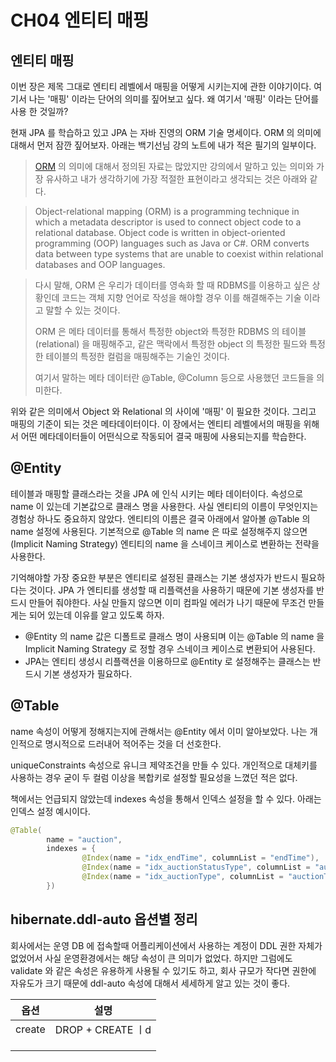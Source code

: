 # CH04 엔티티 매핑

## 엔티티 매핑

이번 장은 제목 그대로 엔티티 레벨에서 매핑을 어떻게 시키는지에 관한 이야기이다. 여기서 나는 '매핑' 이라는 단어의 의미를 짚어보고 싶다. 왜 여기서 '매핑' 이라는 단어를 사용 한 것일까?

현재 JPA 를 학습하고 있고 JPA 는 자바 진영의 ORM 기술 명세이다. ORM 의 의미에 대해서 먼저 잠깐 짚어보자. 아래는 백기선님 강의 노트에 내가 적은 필기의 일부이다.

> [ORM](https://www.techopedia.com/definition/24200/object-relational-mapping--orm) 의 의미에 대해서 정의된 자료는 많았지만 강의에서 말하고 있는 의미와 가장 유사하고 내가 생각하기에 가장 적절한 표현이라고 생각되는 것은 아래와 같다.

> Object-relational mapping (ORM) is a programming technique in which a metadata descriptor is used to connect object code to a relational database. Object code is written in object-oriented programming (OOP) languages such as Java or C#. ORM converts data between type systems that are unable to coexist within relational databases and OOP languages.

> 다시 말해, ORM 은 우리가 데이터를 영속화 할 때 RDBMS를 이용하고 싶은 상황인데 코드는 객체 지향 언어로 작성을 해야할 경우 이를 해결해주는 기술 이라고 말할 수 있는 것이다.
>
> ORM 은 메타 데이터를 통해서 특정한 object와 특정한 RDBMS 의 테이블(relational) 을 매핑해주고, 같은 맥락에서 특정한 object 의 특정한 필드와 특정한 테이블의 특정한 컬럼을 매핑해주는 기술인 것이다.
>
> 여기서 말하는 메타 데이터란 @Table, @Column 등으로 사용했던 코드들을 의미한다.

위와 같은 의미에서 Object 와 Relational 의 사이에 '매핑' 이 필요한 것이다. 그리고 매핑의 기준이 되는 것은 메타데이터이다. 이 장에서는 엔티티 레벨에서의 매핑을 위해서 어떤 메타데이터들이 어떤식으로 작동되어 결국 매핑에 사용되는지를 학습한다.

## @Entity&#x20;

테이블과 매핑할 클래스라는 것을 JPA 에 인식 시키는 메타 데이터이다. 속성으로 name 이 있는데 기본값으로 클래스 명을 사용한다. 사실 엔티티의 이름이 무엇인지는 경험상 하나도 중요하지 않았다. 엔티티의 이름은 결국 아래에서 알아볼 @Table 의 name 설정에 사용된다. 기본적으로 @Table 의 name 은 따로 설정해주지 않으면(Implicit Naming Strategy) 엔티티의 name 을 스네이크 케이스로 변환하는 전략을 사용한다.

기억해야할 가장 중요한 부분은 엔티티로 설정된 클래스는 기본 생성자가 반드시 필요하다는 것이다. JPA 가 엔티티를 생성할 때 리플랙션을 사용하기 때문에 기본 생성자를 반드시 만들어 줘야한다. 사실 만들지 않으면 이미 컴파일 에러가 나기 때문에 무조건 만들게는 되어 있는데 이유를 알고 있도록 하자.

* @Entity 의 name 값은 디폴트로 클래스 명이 사용되며 이는 @Table 의 name 을 Implicit Naming Strategy 로 정할 경우 스네이크 케이스로 변환되어 사용된다.
* JPA는 엔티티 생성시 리플랙션을 이용하므로 @Entity 로 설정해주는 클래스는 반드시 기본 생성자가 필요하다.

## @Table

name 속성이 어떻게 정해지는지에 관해서는 @Entity 에서 이미 알아보았다. 나는 개인적으로 명시적으로 드러내어 적어주는 것을 더 선호한다.

uniqueConstraints 속성으로 유니크 제약조건을 만들 수 있다. 개인적으로 대체키를 사용하는 경우 굳이 두 컬럼 이상을 복합키로 설정할 필요성을 느꼈던 적은 없다.

책에서는 언급되지 않았는데 indexes 속성을 통해서 인덱스 설정을 할 수 있다. 아래는 인덱스 설정 예시이다.

```java
@Table(
        name = "auction",
        indexes = {
                @Index(name = "idx_endTime", columnList = "endTime"),
                @Index(name = "idx_auctionStatusType", columnList = "auctionStatusType"),
                @Index(name = "idx_auctionType", columnList = "auctionType")
        })
```

## hibernate.ddl-auto 옵션별 정리

회사에서는 운영 DB 에 접속할때 어플리케이션에서 사용하는 계정이 DDL 권한 자체가 없었어서 사실 운영환경에서는 해당 속성이 큰 의미가 없었다. 하지만 그럼에도 validate 와 같은 속성은 유용하게 사용될 수 있기도 하고, 회사 규모가 작다면 권한에 자유도가 크기 때문에 ddl-auto 속성에 대해서 세세하게 알고 있는 것이 좋다.

| 옵션     | 설명               |
| ------ | ---------------- |
| create | DROP + CREATE ㅣd |
|        |                  |
|        |                  |
|        |                  |















































